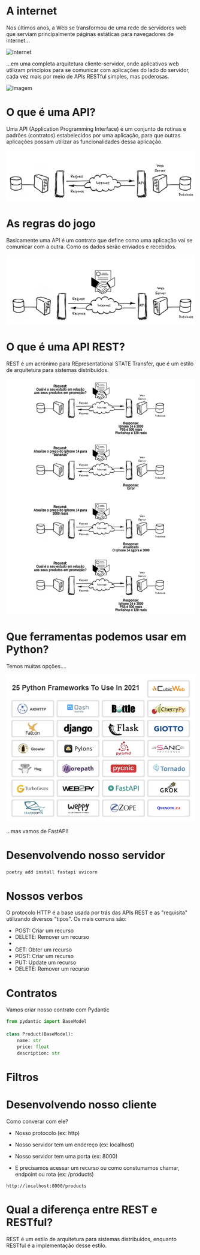 # A internet

Nos últimos anos, a Web se transformou de uma rede de servidores web que serviam principalmente páginas estáticas para navegadores de internet...

![Internet](https://thefloppydisk.files.wordpress.com/2013/05/web10.png?w=1248)

...em uma completa arquitetura cliente-servidor, onde aplicativos web utilizam princípios para se comunicar com aplicações do lado do servidor, cada vez mais por meio de APIs RESTful simples, mas poderosas.

![Imagem](https://thefloppydisk.files.wordpress.com/2013/05/web20.png?w=1245)

# O que é uma API?

Uma API (Application Programming Interface) é um conjunto de rotinas e padrões (contratos) estabelecidos por uma aplicação, para que outras aplicações possam utilizar as funcionalidades dessa aplicação.

![Imagem](assets/server-server.png)

# As regras do jogo

Basicamente uma API é um contrato que define como uma aplicação vai se comunicar com a outra. Como os dados serão enviados e recebidos.

![Contrato](assets/contract.png)

# O que é uma API REST?

REST é um acrônimo para REpresentational STATE Transfer, que é um estilo de arquitetura para sistemas distribuídos.

![Rest](assets/apirest.png)

# Que ferramentas podemos usar em Python?

Temos muitas opções....

![Rest](assets/framework.png)

...mas vamos de FastAPI!

# Desenvolvendo nosso servidor

```bash
poetry add install fastapi uvicorn
```

# Nossos verbos

O protocolo HTTP é a base usada por trás das APIs REST e as "requisita" utilizando diversos "tipos". Os mais comuns são:

- POST: Criar um recurso
- DELETE: Remover um recurso
- 
- GET: Obter um recurso
- POST: Criar um recurso
- PUT: Update um recurso
- DELETE: Remover um recurso

# Contratos 


Vamos criar nosso contrato com Pydantic

```python
from pydantic import BaseModel

class Product(BaseModel):
    name: str
    price: float
    description: str
```

# Filtros

# Desenvolvendo nosso cliente

Como converar com ele?

- Nosso protocolo (ex: http)

- Nosso servidor tem um endereço (ex: localhost)

- Nosso servidor tem uma porta (ex: 8000)

- E precisamos acessar um recurso ou como constumamos chamar, endpoint ou rota (ex: /products)

``` 
http://localhost:8000/products
```

# Qual a diferença entre REST e RESTful?

REST é um estilo de arquitetura para sistemas distribuídos, enquanto RESTful é a implementação desse estilo.